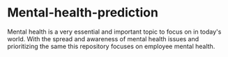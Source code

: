 # Mental-health-prediction
Mental health is a very essential and important topic to focus on in today's world. With the spread and awareness of mental health issues and prioritizing the same this repository focuses on employee mental health.
